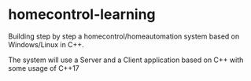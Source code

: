 # homecontrol-learning
Building step by step a homecontrol/homeautomation system based on Windows/Linux in C++.

The system will use a Server and a Client application based on C++ with some usage of C++17
